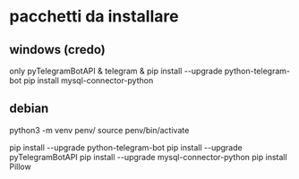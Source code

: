 # pacchetti da installare

## windows (credo)

only pyTelegramBotAPI & telegram & pip install --upgrade python-telegram-bot
pip install mysql-connector-python

## debian

python3 -m venv penv/
source penv/bin/activate

pip install --upgrade python-telegram-bot
pip install --upgrade pyTelegramBotAPI
pip install --upgrade mysql-connector-python
pip install Pillow
